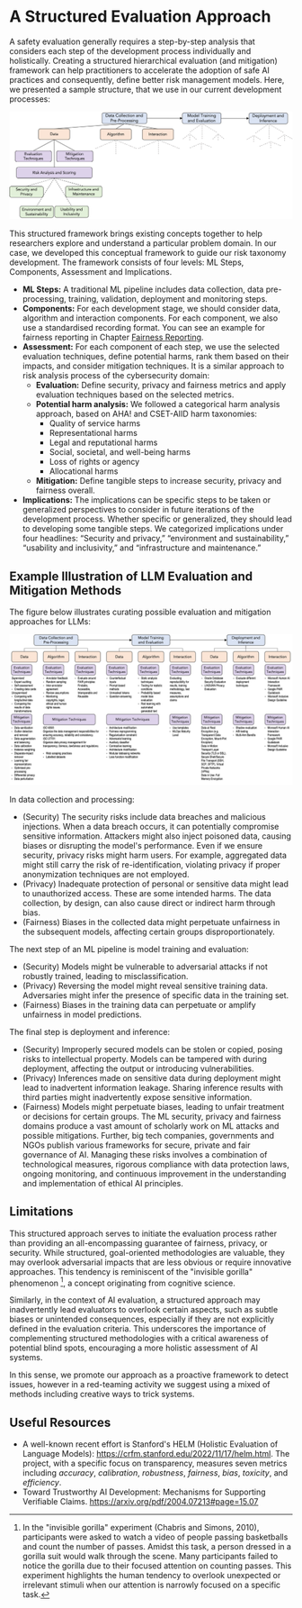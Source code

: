 # A Structured Evaluation Approach

A safety evaluation generally requires a step-by-step analysis that considers each step of the development process individually and holistically. Creating a structured hierarchical evaluation (and mitigation) framework can help practitioners to accelerate the adoption of safe AI practices and consequently, define better risk management models. Here, we presented a sample structure, that we use in our current development processes: 

![Hierarchical representation of the proposed framework](../media/hierarchical-framework.png)

This structured framework brings existing concepts together to help researchers explore and understand a particular problem domain. In our case, we developed this conceptual framework to guide our risk taxonomy development. The framework consists of four levels: ML Steps, Components, Assessment and Implications.

-	**ML Steps:** A traditional ML pipeline includes data collection, data pre-processing, training, validation, deployment and monitoring steps.
-	**Components:** For each development stage, we should consider data, algorithm and interaction components. For each component, we also use a standardised recording format. You can see an example for fairness reporting in Chapter [Fairness Reporting](../fairness/recording_standard.md).
-	**Assessment:** For each component of each step, we use the selected evaluation techniques, define potential harms, rank them based on their impacts, and consider mitigation techniques. It is a similar approach to risk analysis process of the cybersecurity domain:
    - **Evaluation:** Define security, privacy and fairness metrics and apply evaluation techniques based on the selected metrics. 
    - **Potential harm analysis:** We followed a categorical harm analysis approach, based on AHA! and CSET-AIID harm taxonomies:
        -	Quality of service harms
        -	Representational harms
        -	Legal and reputational harms
        -	Social, societal, and well-being harms
        -	Loss of rights or agency
        -	Allocational harms
    - **Mitigation:** Define tangible steps to increase security, privacy and fairness overall.
- **Implications:** The implications can be specific steps to be taken or generalized perspectives to consider in future iterations of the development process. Whether specific or generalized, they should lead to developing some tangible steps. We categorized implications under four headlines: “Security and privacy,” “environment and sustainability,” “usability and inclusivity,” and “infrastructure and maintenance.” 

## Example Illustration of LLM Evaluation and Mitigation Methods

The figure below illustrates curating possible evaluation and mitigation approaches for LLMs:

![Hierarchical representation of the proposed framework](../media/framework-all.png)

In data collection and processing:
- (Security) The security risks include data breaches and malicious injections. When a data breach occurs, it can potentially compromise sensitive information. Attackers might also inject poisoned data, causing biases or disrupting the model's performance. Even if we ensure security, privacy risks might harm users. For example, aggregated data might still carry the risk of re-identification, violating privacy if proper anonymization techniques are not employed. 
- (Privacy) Inadequate protection of personal or sensitive data might lead to unauthorized access. These are some intended harms. The data collection, by design, can also cause direct or indirect harm through bias. 
- (Fairness) Biases in the collected data might perpetuate unfairness in the subsequent models, affecting certain groups disproportionately.

The next step of an ML pipeline is model training and evaluation:
- (Security) Models might be vulnerable to adversarial attacks if not robustly trained, leading to misclassification. 
- (Privacy) Reversing the model might reveal sensitive training data. Adversaries might infer the presence of specific data in the training set. 
- (Fairness) Biases in the training data can perpetuate or amplify unfairness in model predictions.

The final step is deployment and inference:
- (Security) Improperly secured models can be stolen or copied, posing risks to intellectual property. Models can be tampered with during deployment, affecting the output or introducing vulnerabilities. 
- (Privacy) Inferences made on sensitive data during deployment might lead to inadvertent information leakage. Sharing inference results with third parties might inadvertently expose sensitive information. 
- (Fairness) Models might perpetuate biases, leading to unfair treatment or decisions for certain groups.
The ML security, privacy and fairness domains produce a vast amount of scholarly work on ML attacks and possible mitigations. Further, big tech companies, governments and NGOs publish various frameworks for secure, private and fair governance of AI. Managing these risks involves a combination of technological measures, rigorous compliance with data protection laws, ongoing monitoring, and continuous improvement in the understanding and implementation of ethical AI principles. 

## Limitations

This structured approach serves to initiate the evaluation process rather than providing an all-encompassing guarantee of fairness, privacy, or security. While structured, goal-oriented methodologies are valuable, they may overlook adversarial impacts that are less obvious or require innovative approaches. This tendency is reminiscent of the "invisible gorilla" phenomenon [^gorilla], a concept originating from cognitive science.

Similarly, in the context of AI evaluation, a structured approach may inadvertently lead evaluators to overlook certain aspects, such as subtle biases or unintended consequences, especially if they are not explicitly defined in the evaluation criteria. This underscores the importance of complementing structured methodologies with a critical awareness of potential blind spots, encouraging a more holistic assessment of AI systems.

In this sense, we promote our approach as a proactive framework to detect issues, however in a red-teaming activity we suggest using a mixed of methods including creative ways to trick systems.

[^gorilla]: In the "invisible gorilla" experiment (Chabris and Simons, 2010), participants were asked to watch a video of people passing basketballs and count the number of passes. Amidst this task, a person dressed in a gorilla suit would walk through the scene. Many participants failed to notice the gorilla due to their focused attention on counting passes. This experiment highlights the human tendency to overlook unexpected or irrelevant stimuli when our attention is narrowly focused on a specific task.

## Useful Resources

- A well-known recent effort is Stanford's HELM (Holistic Evaluation of Language Models): <https://crfm.stanford.edu/2022/11/17/helm.html>. The project, with a specific focus on transparency, measures seven metrics including *accuracy*, *calibration*, *robustness*, *fairness*, *bias*, *toxicity*, and *efficiency*.
- Toward Trustworthy AI Development: Mechanisms for Supporting Verifiable Claims. <https://arxiv.org/pdf/2004.07213#page=15.07>
